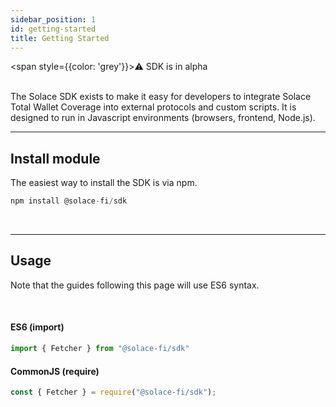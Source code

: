 ```yaml
---
sidebar_position: 1
id: getting-started
title: Getting Started
---
```


<span style={{color: 'grey'}}>⚠️ SDK is in alpha</span>
<br/>
<br/>

The Solace SDK exists to make it easy for developers to integrate Solace Total Wallet Coverage into external protocols and custom scripts. It is designed to run in Javascript environments (browsers, frontend, Node.js).

---

## Install module

The easiest way to install the SDK is via npm.

```js
npm install @solace-fi/sdk
```

<br/>

---

## Usage

Note that the guides following this page will use ES6 syntax.

<br/>

#### ES6 (import)
```js
import { Fetcher } from "@solace-fi/sdk"
```

#### CommonJS (require)
```js
const { Fetcher } = require("@solace-fi/sdk");
```